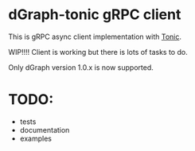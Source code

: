 # dGraph-tonic gRPC client

This is gRPC async client implementation with [Tonic](https://github.com/hyperium/tonic).

WIP!!!! Client is working but there is lots of tasks to do.

Only dGraph version 1.0.x is now supported.

# TODO:
- tests
- documentation
- examples